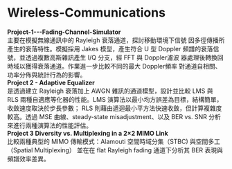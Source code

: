 # Wireless-Communications  
**Project-1---Fading-Channel-Simulator**  
主要在模擬無線通訊中的 Rayleigh 衰落通道，探討移動環境下信號 因多徑傳播所產生的衰落特性。模擬採用 Jakes 模型，產生符合 U 型 Doppler 頻譜的衰落信號，並透過複數高斯雜訊產生 I/Q 分支，經 FFT 與 Doppler濾波 器處理後轉換回時域以獲得衰落通道。作業進一步比較不同的最大 Doppler頻率 對通道自相關、功率分佈與統計行為的影響。    
  **Project 2 - Adaptive Equalizer**  
是透過建立 Rayleigh 衰落加上 AWGN 雜訊的通道模型，設計並比較 LMS 與 RLS 兩種自適應等化器的性能。LMS 演算法以最小均方誤差為目標，結構簡單，收斂速度取決於步長參數； RLS 則藉由遞迴最小平方法快速收斂，但計算複雜度較高。透過 MSE 曲線、steady-state misadjustment、以及 BER vs. SNR 分析來進行兩種演算法的性能評估。     
  **Project 3 Diversity vs. Multiplexing in a 2×2 MIMO Link**  
比較兩種典型的 MIMO 傳輸模式：Alamouti 空間時域分集（STBC) 與空間多工（Spatial Multiplexing） 並在在 flat Rayleigh fading 通道下分析其 BER 表現與頻譜效率差異。 
